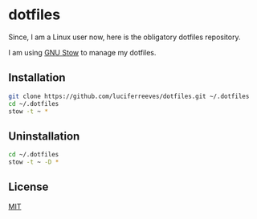 # dotfiles

Since, I am a Linux user now, here is the obligatory dotfiles repository.

I am using [GNU Stow](https://www.gnu.org/software/stow/) to manage my dotfiles. 

## Installation

```bash
git clone https://github.com/luciferreeves/dotfiles.git ~/.dotfiles
cd ~/.dotfiles
stow -t ~ *
```

## Uninstallation

```bash
cd ~/.dotfiles
stow -t ~ -D *
```

## License

[MIT](LICENSE)

